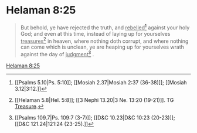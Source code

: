 # Helaman 8:25

> But behold, ye have rejected the truth, and <u>rebelled</u>[^a] against your holy God; and even at this time, instead of laying up for yourselves <u>treasures</u>[^b] in heaven, where nothing doth corrupt, and where nothing can come which is unclean, ye are heaping up for yourselves wrath against the day of <u>judgment</u>[^c] .

[Helaman 8:25](https://www.churchofjesuschrist.org/study/scriptures/bofm/hel/8?lang=eng&id=p25#p25)


[^a]: [[Psalms 5.10|Ps. 5:10]]; [[Mosiah 2.37|Mosiah 2:37 (36-38)]]; [[Mosiah 3.12|3:12.]]
[^b]: [[Helaman 5.8|Hel. 5:8]]; [[3 Nephi 13.20|3 Ne. 13:20 (19-21)]]. TG [Treasure](https://www.churchofjesuschrist.org/study/scriptures/tg/treasure?lang=eng).
[^c]: [[Psalms 109.7|Ps. 109:7 (3-7)]]; [[D&C 10.23|D&C 10:23 (20-23)]]; [[D&C 121.24|121:24 (23-25).]]
